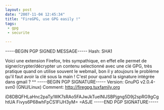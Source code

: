 ```yaml
---
layout: post
date: "2007-11-04 12:45:34"
title: "FireGPG, use GPG easily !"
tags:
 - gpg
 - securite

---
```


-----BEGIN PGP SIGNED MESSAGE-----
Hash: SHA1

Voici une extension Firefox, très sympathique, en effet elle permet de signer/crypter/décrypter un contenu selectionné avec une clé GPG, très pratique quand on utilise souvent le webmail, bon il y atoujours le problème qu'il faut avoir la clé sous la main ! C'est pour quand la signature intégrée dans gmail ? ^^
-----BEGIN PGP SIGNATURE-----
Version: GnuPG v2.0.4-svn0 (GNU/Linux)
Comment: http://firegpg.tuxfamily.org

iD8DBQFHLaHnc2paTy/WK7sRAo5FAJwJkTuelNlJSBPjgng5D9j2spRG9gCghtUA
Fivys6P68whFpCS1FlJH3yM=
=ASJE
-----END PGP SIGNATURE-----


